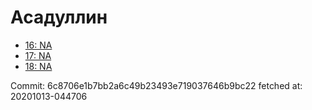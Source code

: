 # Асадуллин
- [16: NA](16.md)
- [17: NA](17.md)
- [18: NA](18.md)

Commit: 6c8706e1b7bb2a6c49b23493e719037646b9bc22
 fetched at: 20201013-044706
